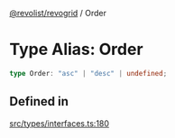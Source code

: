 [@revolist/revogrid](README.md) / Order

# Type Alias: Order

```ts
type Order: "asc" | "desc" | undefined;
```

## Defined in

[src/types/interfaces.ts:180](https://github.com/revolist/revogrid/blob/babcd934a05d11632dc60c6964673e41a780bbb7/src/types/interfaces.ts#L180)
